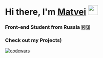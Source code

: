 <h1>Hi there, I'm <a href="https://k0m11.github.io/Portfolio/" target="_blank">Matvei</a> 
<img src="https://github.com/blackcater/blackcater/raw/main/images/Hi.gif" height="32"/></h1>
<h3>Front-end Student from Russia 🇷🇺</h3>
<h3>Check out my Projects)</h3>

[![codewars](https://www.codewars.com/users/rvchk/badges/large)](https://www.codewars.com/users/rvchk)
